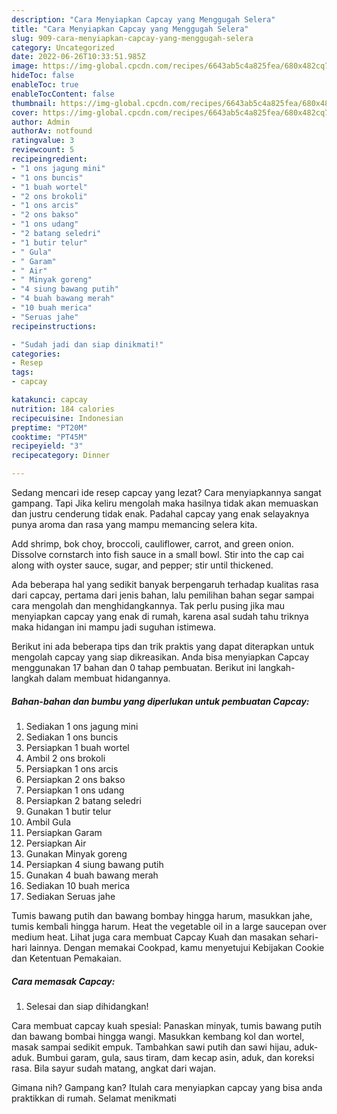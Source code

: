 ```yaml
---
description: "Cara Menyiapkan Capcay yang Menggugah Selera"
title: "Cara Menyiapkan Capcay yang Menggugah Selera"
slug: 909-cara-menyiapkan-capcay-yang-menggugah-selera
category: Uncategorized
date: 2022-06-26T10:33:51.985Z
image: https://img-global.cpcdn.com/recipes/6643ab5c4a825fea/680x482cq70/capcay-foto-resep-utama.jpg
hideToc: false
enableToc: true
enableTocContent: false
thumbnail: https://img-global.cpcdn.com/recipes/6643ab5c4a825fea/680x482cq70/capcay-foto-resep-utama.jpg
cover: https://img-global.cpcdn.com/recipes/6643ab5c4a825fea/680x482cq70/capcay-foto-resep-utama.jpg
author: Admin
authorAv: notfound
ratingvalue: 3
reviewcount: 5
recipeingredient:
- "1 ons jagung mini"
- "1 ons buncis"
- "1 buah wortel"
- "2 ons brokoli"
- "1 ons arcis"
- "2 ons bakso"
- "1 ons udang"
- "2 batang seledri"
- "1 butir telur"
- " Gula"
- " Garam"
- " Air"
- " Minyak goreng"
- "4 siung bawang putih"
- "4 buah bawang merah"
- "10 buah merica"
- "Seruas jahe"
recipeinstructions:

- "Sudah jadi dan siap dinikmati!"
categories:
- Resep
tags:
- capcay

katakunci: capcay 
nutrition: 184 calories
recipecuisine: Indonesian
preptime: "PT20M"
cooktime: "PT45M"
recipeyield: "3"
recipecategory: Dinner

---
```



Sedang mencari ide resep capcay yang lezat? Cara menyiapkannya sangat gampang. Tapi Jika keliru mengolah maka hasilnya tidak akan memuaskan dan justru cenderung tidak enak. Padahal capcay yang enak selayaknya punya aroma dan rasa yang mampu memancing selera kita.


Add shrimp, bok choy, broccoli, cauliflower, carrot, and green onion. Dissolve cornstarch into fish sauce in a small bowl. Stir into the cap cai along with oyster sauce, sugar, and pepper; stir until thickened.

Ada beberapa hal yang sedikit banyak berpengaruh terhadap kualitas rasa dari capcay, pertama dari jenis bahan, lalu pemilihan bahan segar sampai cara mengolah dan menghidangkannya. Tak perlu pusing jika mau menyiapkan capcay yang enak di rumah, karena asal sudah tahu triknya maka hidangan ini mampu jadi suguhan istimewa.


Berikut ini ada beberapa tips dan trik praktis yang dapat diterapkan untuk mengolah capcay yang siap dikreasikan. Anda bisa menyiapkan Capcay menggunakan 17 bahan dan 0 tahap pembuatan. Berikut ini langkah-langkah dalam membuat hidangannya.

<!--inarticleads1-->

##### Bahan-bahan dan bumbu yang diperlukan untuk pembuatan Capcay:

1. Sediakan 1 ons jagung mini
1. Sediakan 1 ons buncis
1. Persiapkan 1 buah wortel
1. Ambil 2 ons brokoli
1. Persiapkan 1 ons arcis
1. Persiapkan 2 ons bakso
1. Persiapkan 1 ons udang
1. Persiapkan 2 batang seledri
1. Gunakan 1 butir telur
1. Ambil  Gula
1. Persiapkan  Garam
1. Persiapkan  Air
1. Gunakan  Minyak goreng
1. Persiapkan 4 siung bawang putih
1. Gunakan 4 buah bawang merah
1. Sediakan 10 buah merica
1. Sediakan Seruas jahe


Tumis bawang putih dan bawang bombay hingga harum, masukkan jahe, tumis kembali hingga harum. Heat the vegetable oil in a large saucepan over medium heat. Lihat juga cara membuat Capcay Kuah dan masakan sehari-hari lainnya. Dengan memakai Cookpad, kamu menyetujui Kebijakan Cookie dan Ketentuan Pemakaian. 

<!--inarticleads2-->

##### Cara memasak Capcay:


1. Selesai dan siap dihidangkan!

Cara membuat capcay kuah spesial: Panaskan minyak, tumis bawang putih dan bawang bombai hingga wangi. Masukkan kembang kol dan wortel, masak sampai sedikit empuk. Tambahkan sawi putih dan sawi hijau, aduk-aduk. Bumbui garam, gula, saus tiram, dam kecap asin, aduk, dan koreksi rasa. Bila sayur sudah matang, angkat dari wajan. 

Gimana nih? Gampang kan? Itulah cara menyiapkan capcay yang bisa anda praktikkan di rumah. Selamat menikmati
